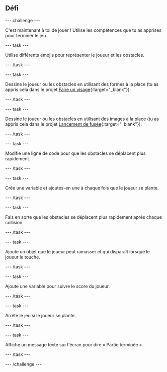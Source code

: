 ## Défi

--- challenge ---

C'est maintenant à toi de jouer ! Utilise les compétences que tu as apprises pour terminer le jeu.

--- task ---

Utilise différents emojis pour représenter le joueur et les obstacles.

--- /task ---

--- task ---

Dessine le joueur ou les obstacles en utilisant des formes à la place (tu as appris cela dans le projet [Faire un visage](https://projects.raspberrypi.org/fr-FR/projects/editor-make-a-face/editor){:target="_blank"}).

--- /task ---

--- task ---

Dessine le joueur ou les obstacles en utilisant des images à la place (tu as appris cela dans le projet [Lancement de fusée](https://projects.raspberrypi.org/fr-FR/projects/editor-rocket-launch/editor){:target="_blank"}).

--- /task ---

--- task ---

Modifie une ligne de code pour que les obstacles se déplacent plus rapidement.

--- /task ---

--- task ---

Crée une variable et ajoutes-en une à chaque fois que le joueur se plante.

--- /task ---

--- task ---

Fais en sorte que les obstacles se déplacent plus rapidement après chaque collision.

--- /task ---

--- task ---

Ajoute un objet que le joueur peut ramasser et qui disparaît lorsque le joueur le touche.

--- /task ---

--- task ---

Ajoute une variable pour suivre le score du joueur.

--- /task ---

--- task ---

Arrête le jeu si le joueur se plante.

--- /task ---

--- task ---

Affiche un message texte sur l'écran pour dire « Partie terminée ».

--- /task ---

--- /challenge ---